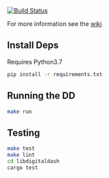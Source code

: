 [![Build Status](https://img.shields.io/endpoint.svg?url=https%3A%2F%2Factions-badge.atrox.dev%2FKaiserEngineering%2Fdigitaldash%2Fbadge%3Fref%3Dmaster&style=flat)](https://actions-badge.atrox.dev/KaiserEngineering/digitaldash/goto?ref=master)

For more information see the [wiki](https://wiki.kaiserengineering.io/en/gui)

## Install Deps

Requires Python3.7

```sh
pip install -r requirements.txt
```

## Running the DD

```sh
make run
```

## Testing

```bash
make test
make lint
cd libdigitaldash
cargo test
```
